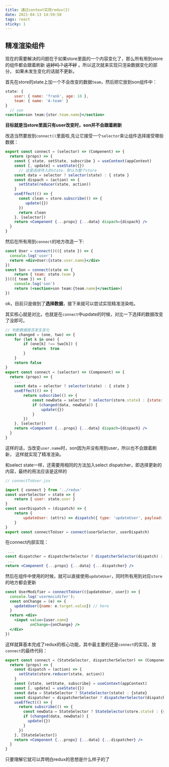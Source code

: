 ```yaml
---
title: 通过context实现redux(2)
date: 2021-04-13 14:59:58
tags: react
sticky: 1
---
```


## 精准渲染组件

现在的需要解决的问题在于如果store里面的一个内容变化了，那么所有用到store的组件都会跟着刷新
~~这好吗？这不好~~ 。所以这次就来实现只渲染数据变化的部分，
如果未发生变化的话就不更新。

首先在store的state上加一个不会改变的数据`team`，然后把它放到son组件中：

```jsx
state: {
    user: { name: 'frank', age: 18 },
    team: { name: 'A-team' }
}
  // son
<section>son team:{stor.team.name}</section>
```

**目标就是当store里面只有user改变时，son并不会跟着刷新**

改造当然要放到`connect()`里面啦,先让它接受一个`selector`来让组件选择接受哪些数据：

```jsx
export const connect = (selector) => (Compenent) => {
  return (props) => {
    const { state, setState, subscribe } = useContext(appContext)
    const [, update] = useState({})
      // 这里选择传入的state，默认为整个store
    const data = selector ? selector(state) : { state }
    const dispach = (action) => {
      setState(reducer(state, action))
    }
    useEffect(() => {
      const clean = store.subscribe(() => {
         update({})
      })
      return clean
    }, [selector])
    return <Compenent {...props} {...data} dispach={dispach} />
  }
}
```

然后在所有用到`connect`的地方改造一下:
```jsx
const User = connect()(({ state }) => {
  console.log('user')
  return <div>User:{state.user.name}</div>
})
const Son = connect(state => {
    return { team: state.team }
})(({ team }) => {
    console.log('son')
    return (<section>son team:{team.name}</section>)
})
```

ok，目前只是做到了**选择数据**，接下来就可以尝试实现精准渲染啦。

其实核心就是对比，也就是在`connect`中update的时候，对比一下选择的数据改变了没即可。

```jsx
// 判断数据是否发生变化
const changed = (one, two) => {
    for (let k in one) {
        if (one[k] !== two[k]) {
            return  true
        }
    }
    return false
}
export const connect = (selector) => (Compenent) => {
  return (props) => {
    ...
    const data = selector ? selector(state) : { state }
    useEffect(() => {
        return subscribe(() => {
            const newData = selector ? selector(store.state) : {state: store.state}
            if (changed(data, newData)) {
                update({})
            }
        })
    }, [selector])
    return <Compenent {...props} {...data} dispach={dispach} />
  }
}
```

这样的话，当改变`user.name`时，son因为并没有用到user，所以也不会跟着刷新，
这样就实现了精准渲染。

和select state一样，还需要用相同的方法加入select dispatcher，即选择更新的内容，最终的用法应该是这样的

```jsx
// connectToUser.jsx

import { connect } from '../redux'
const userSelector = state => {
    return { user: state.user }
}
const userDispatch = (dispatch) => {
    return {
        updateUser: (attrs) => dispatch({ type: 'updateUser', payload: attrs })
    }
}
export const connectToUser = connect(userSelector, userDispatch)
```

在connect内部实现：

```jsx
 ...
const dispatcher = dispatcherSelector ? dispatcherSelector(dispatch) : {dispatch}
 ...
return <Component {...props} {...data} {...dispatcher} />
```

然后在组件中使用的时候，就可以直接使用`updateUser`，同时所有用到对应`store`的地方都会更新

```jsx
const UserModifier = connectToUser(({updateUser, user}) => {
  console.log('usermocidifer');
  const onChange = (e) => {
    updateUser({name: e.target.value}) // here
  }
  return <div>
    <input value={user.name}
           onChange={onChange} />
  </div>
})
```

这样就算基本完成了redux的核心功能，其中最主要的还是`connect`的实现，放`connect`的最终代码：

```jsx
export const connect = (StateSelector, dispatcherSelector) => (Component) => {
  return (props) => {
    const dispatch = (action) => {
      setState(store.reducer(state, action))
    }
    const {state, setState, subscribe} = useContext(appContext)
    const [, update] = useState({})
    const data = StateSelector ? StateSelector(state) : {state}
    const dispatcher = dispatcherSelector ? dispatcherSelector(dispatch) : {dispatch}
    useEffect(() => {
      return subscribe(() => {
        const newData = StateSelector ? StateSelector(store.state) : {state: store.state}
        if (changed(data, newData)) {
          update({})
        }
      })
    }, [StateSelector])
    return <Component {...props} {...data} {...dispatcher} />
  }
}
```

只要理解它就可以弄明白redux的思想是什么样子的了
